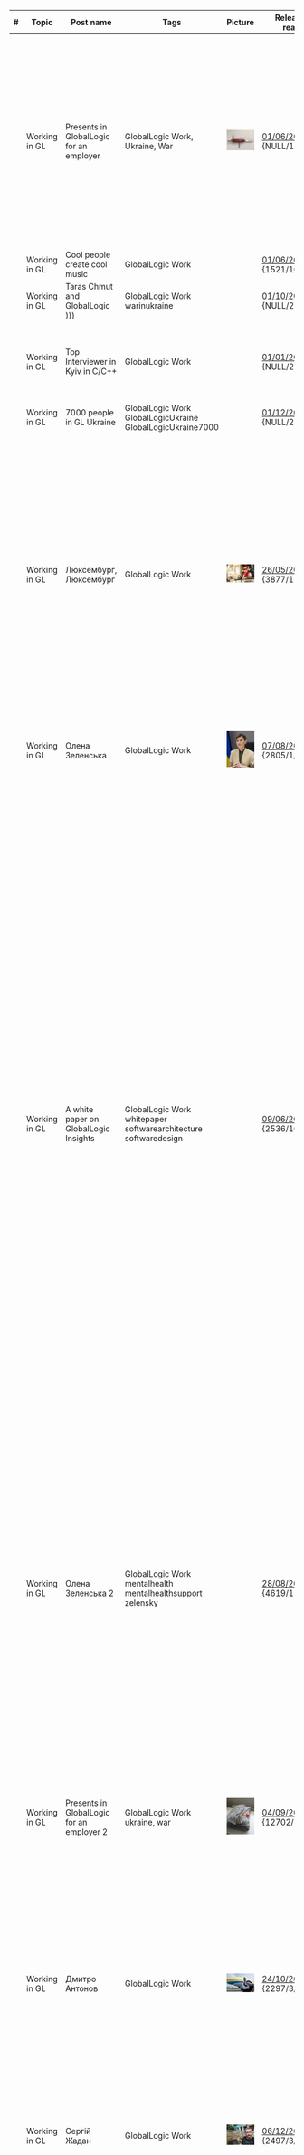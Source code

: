 | # | Topic | Post name   | Tags           | Picture     | Release date, reactions |  Post    | Links         |
| - | ------|-------------|----------------|-------------|-------------------------|----------|:-------------:|
|  | Working in GL | Presents in GlobalLogic for an employer | GlobalLogic Work, Ukraine, War | <img src="./Images/GLPresents.jpg" alt="PresentsInGL" /> | [01/06/2022](https://www.linkedin.com/posts/dimanikulin_ukraine-war-globallogic-activity-6942043429455458304-eXr4?utm_source=share&utm_medium=member_desktop) {NULL/127/10/1} | Each year in GlobalLogic an employer gets the present for birthday. I have got following 5: - Backpack; - Multitool knife; - Belt bag; - Power bank; - Bottle for water. This year I realized their value especially in terms of war. Thank you GlobalLogic for taking care of me in advance! P.S. Here I meant GL Ukraine. | |
|  | Working in GL | Cool people create cool music | GlobalLogic Work | | [01/06/2022](https://www.linkedin.com/posts/dimanikulin_%D1%89%D0%B5%D0%B4%D1%80%D0%B8%D0%BA-carol-of-the-bells-globallogic-edition-activity-7011336761649836032-IGHe?utm_source=share&utm_medium=member_desktop) {1521/10/0/1} | | [YouTube](https://www.youtube.com/watch?v=KFLl5cD9zp0) |
|  | Working in GL | Taras Chmut and GlobalLogic ))) | GlobalLogic Work warinukraine | | [01/10/2022](https://www.linkedin.com/posts/dimanikulin_globallogic-warinukraine-activity-6975103190170042368-br-O?utm_source=share&utm_medium=member_desktop) {NULL/223/0/3} | | |
|  | Working in GL | Top Interviewer in Kyiv in C/C++ | GlobalLogic Work | | [01/01/2022](https://www.linkedin.com/posts/dimanikulin_globallogic-activity-6894337668830822401-iBcr?utm_source=share&utm_medium=member_desktop) {NULL/211/17/0} | I won't get frozen this winter because I have got this present from GlobalLogic as a Top Interviewer in Kyiv in C/C++ | |
|  | Working in GL | 7000 people in GL Ukraine | GlobalLogic Work GlobalLogicUkraine GlobalLogicUkraine7000 | | [01/12/2021](https://www.linkedin.com/posts/dimanikulin_7000-reasons-to-care-activity-6862097076923232257-iOMQ?utm_source=share&utm_medium=member_desktop) {NULL/27/0/0} | | |
|  | Working in GL | Люксембург, Люксембург | GlobalLogic Work | <img src="./Images/Luxemburg,Luxemburg.jpeg" alt="Luxemburg, Luxemburg" /> | [26/05/2023](https://www.linkedin.com/posts/dimanikulin_globallogic-activity-7067761572093247488-7J4Y?utm_source=share&utm_medium=member_desktop) {3877/11/3/0} | Вгадайте, що за фільм. Якби у вас була можливість, то що б ви запитали режисера та акторів цього фільму? П.С. У коментарях відповідь. 18 травня до GlobalLogic Ukraine в гості завітали режисер Антоніо Лукіч та учасники реп-гурту "Курган і Agregat" – брати Раміл та Аміл Насирови. Цей творчий союз цього року подарував нам фільм "Люксембург, Люксембург" | |
|  | Working in GL | Олена Зеленська | GlobalLogic Work | <img src="./Images/OlenaZelenska.jfif" alt="Olena Zelenska" /> | [07/08/2023](https://www.linkedin.com/posts/dimanikulin_%D1%8F%D0%BA%D0%B1%D0%B8-%D1%83-%D0%B2%D0%B0%D1%81-%D0%B1%D1%83%D0%BB%D0%B0-%D1%82%D0%B0%D0%BA%D0%B0-%D0%BC%D0%BE%D0%B6%D0%BB%D0%B8%D0%B2%D1%96%D1%81%D1%82%D1%8C-%D1%82%D0%BE-%D1%89%D0%BE-%D0%B1-activity-7094210810255675392-Cj5E?utm_source=share&utm_medium=member_desktop) {2805/1/13/0} | Якби у вас була така можливість, то що б ви запитали у Олени Зеленської? | |
|  | Working in GL | A white paper on GlobalLogic Insights | GlobalLogic Work whitepaper softwarearchitecture softwaredesign | | [09/06/2023](https://www.linkedin.com/posts/dimanikulin_detecting-architectural-gaps-with-automation-activity-7073919594154868738-CpcR?utm_source=share&utm_medium=member_desktop) {2536/10/2/0} | I have just published a white paper on [Globallogic Insights](https://www.globallogic.com/insights/white-papers/detecting-architectural-gaps-with-automation/). In this paper, I delve into various manual architecture review methods and propose automated alternatives that not only reduce the time and resources required but also yield better outcomes. You will gain insights into: - Understanding architecture drift and erosion and their impact on business. - Exploring the workings of dependency analysis, peer reviews, and other manual inspections. - Recognizing the limitations of manual reviews as they may not address issues that arise despite adhering to best practices in architecture governance. - Considering specific factors related to compliance, data security, DevOps, and more when evaluating architecture review solutions. - Examining example use case scenarios to visualize the automation of architecture checks. I would like to extend my special thanks to Orkhan Gasimov for his valuable assistance! Enjoy your reading experience! | |
|  | Working in GL | Олена Зеленська 2 | GlobalLogic Work mentalhealth mentalhealthsupport zelensky | | [28/08/2023](https://www.linkedin.com/posts/dimanikulin_%D0%BE%D0%BB%D0%B5%D0%BD%D0%B0-%D0%B7%D0%B5%D0%BB%D0%B5%D0%BD%D1%81%D1%8C%D0%BA%D0%B0-%D0%B4%D0%B1%D0%B0%D1%82%D0%B8-%D0%BF%D1%80%D0%BE-%D0%BC%D0%B5%D0%BD%D1%82%D0%B0%D0%BB%D1%8C%D0%BD%D0%B5-%D0%B7%D0%B4%D0%BE%D1%80%D0%BE%D0%B2-activity-7101818614164389889-NNuc?utm_source=share&utm_medium=member_desktop)  {4619/15/4/0} | Нещодавно співробітники GlobalLogic Ukraine мали нагоду поспілкуватися з Першою Леді, Оленою Зеленською, Оксаною Збітнєвою та Олегом Романчуком, експертами Програми “Ти як?” Могли заздалегідь поставити запитання щодо програми “Ти як?”. Мені особисто спілкування сподобалося корисністю та форматом. | [FB](https://www.facebook.com/olenazelenska.official/posts/pfbid025TUqBC1FcR1CnMt3eGDS8JHx9eXwJAnQDDRbrm9KomuZ3D62DLgdDbSHQMWh6ev4l) |
|  | Working in GL | Presents in GlobalLogic for an employer 2 | GlobalLogic Work ukraine, war | <img src="./Images/GLPresents.jfif" alt="PresentsInGL" /> | [04/09/2023](https://www.linkedin.com/posts/dimanikulin_ukraine-war-globallogic-activity-7104355502528077825-Afg6?utm_source=share&utm_medium=member_desktop) {12702/128/11/0} | Each year in GlobalLogic an employer gets the present for birthday. I have got following 6: - Backpack; - Multitool knife; - Belt bag; - Power bank;- Bottle for water; - Blanket. I value it especially in terms of war, and thank GlobalLogic for taking care of me.P.S. Here I meant GL Ukraine. | |
|  | Working in GL | Дмитро Антонов | GlobalLogic Work | <img src="./Images/Antonov.jfif" alt="Antonov" /> | [24/10/2023](https://www.linkedin.com/posts/dimanikulin_%D1%8F%D0%BA%D0%B1%D0%B8-%D1%83-%D0%B2%D0%B0%D1%81-%D0%B1%D1%83%D0%BB%D0%B0-%D1%82%D0%B0%D0%BA%D0%B0-%D0%BC%D0%BE%D0%B6%D0%BB%D0%B8%D0%B2%D1%96%D1%81%D1%82%D1%8C-%D1%82%D0%BE-%D1%89%D0%BE-%D0%B1-activity-7122467952146153472-vlmd?utm_source=share&utm_medium=member_desktop) {2297/3/2/0} | Якби у вас була така можливість, то що б ви запитали у Дмитра Антонова, пілота Авіаційно-наукового Технічного Комплексу АНТОНОВ? | |
|  | Working in GL | Сергій Жадан | GlobalLogic Work | <img src="./Images/gadan.jfif" alt="gadan" /> | [06/12/2023](https://www.linkedin.com/posts/dimanikulin_warinukraine-activity-7138062207447138304-r2jI?utm_source=share&utm_medium=member_desktop) {2497/3/4/0} | Якби у вас була така можливість, то що б ви запитали у Сергія Жадана: письменника, волонтера, музиканта, засновника благодійного фонду, популяризатора міста-сонця Харкова в цілому та району ХТЗ зокрема? | |
|  | Working in GL | Interview number or **Top Interviewer in Kyiv in C/C++, 2022** | GlobalLogic Work | <img src="./Images/NumberOfInterviews.jpg" alt="Number Of Interviews" /> | [01/03/2023](https://www.linkedin.com/posts/dimanikulin_globallogic-interviewer-cplusplus-activity-7038422433585860608-Tr0W?utm_source=share&utm_medium=member_desktop) {23805/148/10/1} | Do you think 81 interviews per year is a lot? I feel like no, it is about 1.5 interviews in a week only. And this year (the same as previous one) I was nominated as a Top Interviewer in Kyiv in C/C++ with 81 interviews. In 2022 it was quite the same | |
|  | Working in GL | # Top Interviewer in Kyiv in C/C++, 2023 | GlobalLogic Work interview award | <img src="./Images/TrustedInterviewers.jpg" alt="Trusted Interviewers" /> | [01/01/2024](https://www.linkedin.com/posts/dimanikulin_globallogic-interview-award-activity-7150529520310087681-ya3A?utm_source=share&utm_medium=member_desktop) {11092/89/24/1} | Third time in a row, I have been nominated as a Top Interviewer in Kyiv for C/C++. This year, I conducted 56 interviews in 2023, averaging one interview per week. | |
|  | Working in GL | # Top Interviewer in Kyiv in C/C++, 2024 | GlobalLogic Work interview award | <img src="./Images/TrustedInterviewers2.png" alt="Trusted Interviewers" /> | [07/01/2024](https://www.linkedin.com/posts/dimanikulin_globallogic-work-interview-activity-7282302113999654915-aq-G?utm_source=share&utm_medium=member_desktop) {TBD/TBD/TBD/TBD} | This year again, I have been nominated as a Top Interviewer in Kyiv for C/C++. | |
|  | Working in GL | Presents in GlobalLogic for an employer | GlobalLogic Work, Ukraine, War | <img src="./Images/GLPresents1.jpg" alt="PresentsInGL" /> | [20/03/2052](https://www.linkedin.com/posts/dimanikulin_as-you-might-know-each-year-globallogic-ukrainian-activity-7308804342227132417-SzEA?utm_source=share&utm_medium=member_desktop&rcm=ACoAAAlsWb8BPAbKMyDiy56H2KfpjQJ1GthAUxM) {TBD/TBD/TBD/TBD} | As you might know each year GlobalLogic Ukrainian employer gets the present for birthday or for New Year. I have got following 7 now: - 2 Backpack; - Multitool knife; - Belt bag; - Power bank; - Bottle for water; - Blanket. As for me it values a lot especially in terms of war. P.S. New back pack on a photo. | |

https://www.linkedin.com/posts/dimanikulin_%D0%B7%D0%B4%D0%B0%D1%94%D1%82%D1%8C%D1%81%D1%8F-%D0%BC%D0%B0%D1%8E-%D1%85%D0%BE%D1%80%D0%BE%D1%88%D1%96-%D0%BD%D0%BE%D0%B2%D0%B8%D0%BD%D0%B8-%D0%BC%D0%B5%D0%BD%D0%B5-%D0%BF%D1%96%D0%B4%D0%B2%D0%B8%D1%89%D0%B8%D0%BB%D0%B8-activity-7359141809224069120-cBTN?utm_source=share&utm_medium=member_desktop&rcm=ACoAAAlsWb8BPAbKMyDiy56H2KfpjQJ1GthAUxM

Format is *{Reviews/Likes/Comments/Reposts}*
